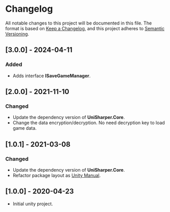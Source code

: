 # Changelog

All notable changes to this project will be documented in this file.
The format is based on [Keep a Changelog](https://keepachangelog.com/en/1.0.0/),
and this project adheres to [Semantic Versioning](https://semver.org/spec/v2.0.0.html).



## [3.0.0] - 2024-04-11

### Added

- Adds interface **ISaveGameManager**.



## [2.0.0] - 2021-11-10

### Changed

- Update the dependency version of **UniSharper.Core**.
- Change the data encryption/decryption. No need decryption key to load game data.



## [1.0.1] - 2021-03-08

### Changed

- Update the dependency version of **UniSharper.Core**.
- Refactor package layout as [Unity Manual](https://docs.unity3d.com/2019.4/Documentation/Manual/cus-layout.html).



## [1.0.0] - 2020-04-23

 - Initial unity project.

